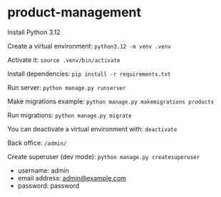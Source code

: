 # product-management

Install Python 3.12


Create a virtual environment: `python3.12 -m venv .venv`

Activate it: `source .venv/bin/activate`

Install dependencies: `pip install -r requirements.txt`

Run server: `python manage.py runserver`

Make migrations example: `python manage.py makemigrations products`

Run migrations: `python manage.py migrate`

You can deactivate a virtual environment with: `deactivate`

Back office: `/admin/`

Create superuser (dev mode): `python manage.py createsuperuser`

- username: admin
- email address: admin@example.com
- password: password